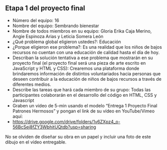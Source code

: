 ## Etapa 1 del proyecto final

- Número del equipo: 16 
- Nombre del equipo: Sembrando bienestar
- Nombre de todos miembros en su equipo: Gloria Erika Caja Merino, Angie Espinoza Arias y Leticia Somera León
- ¿Qué problema global eligieron ustedes?: Educación
- ¿Porque eligieron ese problema?: Es una realidad que los niños de bajos recursos no cuentan con una educación de calidad hasta el día de hoy.
- Describan la solución tentativa a ese problema que mostrarán en su proyecto final (el proyecto final será una pieza de arte escrito en JavaScript y HTML y CSS): Crearemos una plataforma donde brindaremos información de distintos voluntariados hacia personas que deseen contribuir a la educación de niños de bajos recursos a través de diferentes medios.
- Describe las tareas que hará cada miembro de su grupo: Todas las participantes colaborarán en el desarrollo del código en HTML, CSS y Javascript
- Graben un video de 5-min usando el modelo “Entrega 1 Proyecto Final Patrones Hermosos” y pongan el link de su vídeo en YouTube/Vimeo aquí:
- https://drive.google.com/drive/folders/1v6ZXpz4_o-56BcSej8fZY3WbhitUQtdb?usp=sharing 

No se olviden de diseñar su obra en un papel y incluir una foto de este dibujo en el vídeo entregable.
